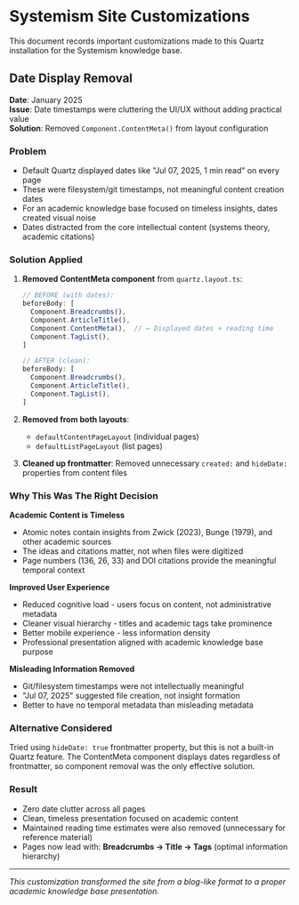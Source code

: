 # Systemism Site Customizations

This document records important customizations made to this Quartz installation for the Systemism knowledge base.

## Date Display Removal

**Date**: January 2025  
**Issue**: Date timestamps were cluttering the UI/UX without adding practical value  
**Solution**: Removed `Component.ContentMeta()` from layout configuration

### Problem
- Default Quartz displayed dates like "Jul 07, 2025, 1 min read" on every page
- These were filesystem/git timestamps, not meaningful content creation dates
- For an academic knowledge base focused on timeless insights, dates created visual noise
- Dates distracted from the core intellectual content (systems theory, academic citations)

### Solution Applied
1. **Removed ContentMeta component** from `quartz.layout.ts`:
   ```typescript
   // BEFORE (with dates):
   beforeBody: [
     Component.Breadcrumbs(),
     Component.ArticleTitle(),
     Component.ContentMeta(),  // ← Displayed dates + reading time
     Component.TagList(),
   ]

   // AFTER (clean):
   beforeBody: [
     Component.Breadcrumbs(),
     Component.ArticleTitle(),
     Component.TagList(),
   ]
   ```

2. **Removed from both layouts**:
   - `defaultContentPageLayout` (individual pages)
   - `defaultListPageLayout` (list pages)

3. **Cleaned up frontmatter**: Removed unnecessary `created:` and `hideDate:` properties from content files

### Why This Was The Right Decision

**Academic Content is Timeless**
- Atomic notes contain insights from Zwick (2023), Bunge (1979), and other academic sources
- The ideas and citations matter, not when files were digitized
- Page numbers (136, 26, 33) and DOI citations provide the meaningful temporal context

**Improved User Experience**
- Reduced cognitive load - users focus on content, not administrative metadata  
- Cleaner visual hierarchy - titles and academic tags take prominence
- Better mobile experience - less information density
- Professional presentation aligned with academic knowledge base purpose

**Misleading Information Removed**
- Git/filesystem timestamps were not intellectually meaningful
- "Jul 07, 2025" suggested file creation, not insight formation
- Better to have no temporal metadata than misleading metadata

### Alternative Considered
Tried using `hideDate: true` frontmatter property, but this is not a built-in Quartz feature. The ContentMeta component displays dates regardless of frontmatter, so component removal was the only effective solution.

### Result
- Zero date clutter across all pages
- Clean, timeless presentation focused on academic content
- Maintained reading time estimates were also removed (unnecessary for reference material)
- Pages now lead with: **Breadcrumbs → Title → Tags** (optimal information hierarchy)

---

*This customization transformed the site from a blog-like format to a proper academic knowledge base presentation.* 